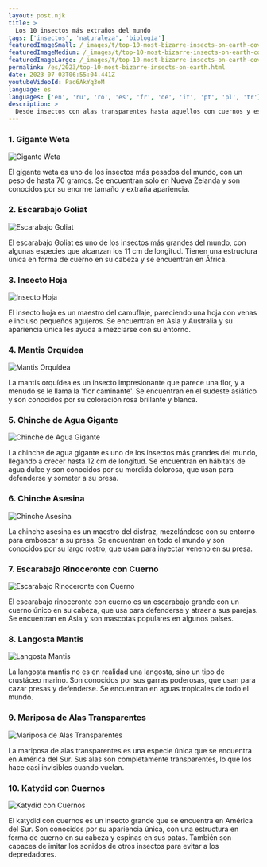 ```yaml
---
layout: post.njk
title: >
  Los 10 insectos más extraños del mundo
tags: ['insectos', 'naturaleza', 'biología']
featuredImageSmall: /_images/t/top-10-most-bizarre-insects-on-earth-cover-es-small.webp
featuredImageMedium: /_images/t/top-10-most-bizarre-insects-on-earth-cover-es-medium.webp
featuredImageLarge: /_images/t/top-10-most-bizarre-insects-on-earth-cover-es-large.webp
permalink: /es/2023/top-10-most-bizarre-insects-on-earth.html
date: 2023-07-03T06:55:04.441Z
youtubeVideoId: Pad6AkYq3oM
language: es
languages: ['en', 'ru', 'ro', 'es', 'fr', 'de', 'it', 'pt', 'pl', 'tr']
description: >
  Desde insectos con alas transparentes hasta aquellos con cuernos y espinas, la naturaleza ha creado algunos insectos verdaderamente extraños. Aquí está una lista de los 10 más inusuales.
---
```


### 1. Gigante Weta

![Gigante Weta](/_images/e/e94a5cc46045a987830414f2ca423ef7-medium.webp)

El gigante weta es uno de los insectos más pesados del mundo, con un peso de hasta 70 gramos. Se encuentran solo en Nueva Zelanda y son conocidos por su enorme tamaño y extraña apariencia.

### 2. Escarabajo Goliat

![Escarabajo Goliat](/_images/2/2a5eca2833ba71c2ce060fb39386ce96-medium.webp)

El escarabajo Goliat es uno de los insectos más grandes del mundo, con algunas especies que alcanzan los 11 cm de longitud. Tienen una estructura única en forma de cuerno en su cabeza y se encuentran en África.

### 3. Insecto Hoja

![Insecto Hoja](/_images/7/7ce7cd80348e8e2dfa670f899d997c12-medium.webp)

El insecto hoja es un maestro del camuflaje, pareciendo una hoja con venas e incluso pequeños agujeros. Se encuentran en Asia y Australia y su apariencia única les ayuda a mezclarse con su entorno.

### 4. Mantis Orquídea

![Mantis Orquídea](/_images/3/3199e091ee28d736f3273bd71224c4ae-medium.webp)

La mantis orquídea es un insecto impresionante que parece una flor, y a menudo se le llama la 'flor caminante'. Se encuentran en el sudeste asiático y son conocidos por su coloración rosa brillante y blanca.

### 5. Chinche de Agua Gigante

![Chinche de Agua Gigante](/_images/8/8aef84d22b87f0364fb27f352322ad2a-medium.webp)

La chinche de agua gigante es uno de los insectos más grandes del mundo, llegando a crecer hasta 12 cm de longitud. Se encuentran en hábitats de agua dulce y son conocidos por su mordida dolorosa, que usan para defenderse y someter a su presa.

### 6. Chinche Asesina

![Chinche Asesina](/_images/1/124b5a8ea6bae82d7b037ae73d25064b-medium.webp)

La chinche asesina es un maestro del disfraz, mezclándose con su entorno para emboscar a su presa. Se encuentran en todo el mundo y son conocidos por su largo rostro, que usan para inyectar veneno en su presa.

### 7. Escarabajo Rinoceronte con Cuerno

![Escarabajo Rinoceronte con Cuerno](/_images/b/b92743534cda36947341762a41e98128-medium.webp)

El escarabajo rinoceronte con cuerno es un escarabajo grande con un cuerno único en su cabeza, que usa para defenderse y atraer a sus parejas. Se encuentran en Asia y son mascotas populares en algunos países.

### 8. Langosta Mantis

![Langosta Mantis](/_images/2/202bbe23480faba8a8f4ec4ba3aee2cd-medium.webp)

La langosta mantis no es en realidad una langosta, sino un tipo de crustáceo marino. Son conocidos por sus garras poderosas, que usan para cazar presas y defenderse. Se encuentran en aguas tropicales de todo el mundo.

### 9. Mariposa de Alas Transparentes

![Mariposa de Alas Transparentes](/_images/6/6cb0b717bea38014ff6ab46f21283639-medium.webp)

La mariposa de alas transparentes es una especie única que se encuentra en América del Sur. Sus alas son completamente transparentes, lo que los hace casi invisibles cuando vuelan.

### 10. Katydid con Cuernos

![Katydid con Cuernos](/_images/e/ef8bb732280b6a145e0b1d82b9f84fb3-medium.webp)

El katydid con cuernos es un insecto grande que se encuentra en América del Sur. Son conocidos por su apariencia única, con una estructura en forma de cuerno en su cabeza y espinas en sus patas. También son capaces de imitar los sonidos de otros insectos para evitar a los depredadores.

